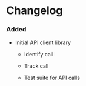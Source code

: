 # Changelog

### Added

- Initial API client library

  - Identify call

  - Track call

  - Test suite for API calls
